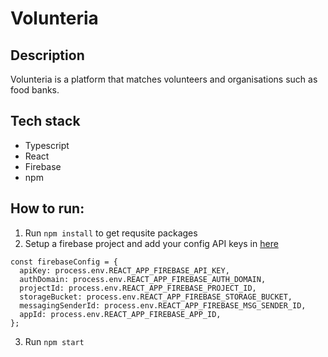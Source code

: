 # Volunteria


## Description
 Volunteria is a platform that matches volunteers and organisations such as food banks.
 
## Tech stack
- Typescript 
- React
- Firebase
- npm


## How to run:
1. Run `npm install` to get requsite packages
2. Setup a firebase project and add  your config API keys in [here](src/firebase/firebase.tsx)
``` 
const firebaseConfig = {
  apiKey: process.env.REACT_APP_FIREBASE_API_KEY,
  authDomain: process.env.REACT_APP_FIREBASE_AUTH_DOMAIN,
  projectId: process.env.REACT_APP_FIREBASE_PROJECT_ID,
  storageBucket: process.env.REACT_APP_FIREBASE_STORAGE_BUCKET,
  messagingSenderId: process.env.REACT_APP_FIREBASE_MSG_SENDER_ID,
  appId: process.env.REACT_APP_FIREBASE_APP_ID,
};
```
3. Run `npm start`
